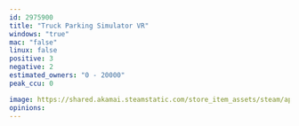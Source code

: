 ```yaml
---
id: 2975900
title: "Truck Parking Simulator VR"
windows: "true"
mac: "false"
linux: false
positive: 3
negative: 2
estimated_owners: "0 - 20000"
peak_ccu: 0

image: https://shared.akamai.steamstatic.com/store_item_assets/steam/apps/2975900/header.jpg?t=1729072813
opinions:
---
```


